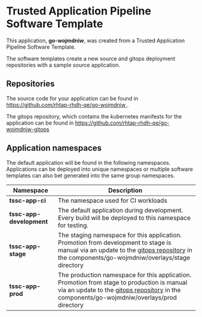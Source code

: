 # Trusted Application Pipeline Software Template

This application, **go-wojmdniw**, was created from a Trusted Application Pipeline Software Template.

The software templates create a new source and gitops deployment repositories with a sample source application. 

## Repositories

The source code for your application can be found in [https://github.com/rhtap-rhdh-qe/go-wojmdniw ](https://github.com/rhtap-rhdh-qe/go-wojmdniw ).
 
The gitops repository, which contains the kubernetes manifests for the application can be found in 
[https://github.com/rhtap-rhdh-qe/go-wojmdniw-gitops ](https://github.com/rhtap-rhdh-qe/go-wojmdniw-gitops ) 

## Application namespaces 

The default application will be found in the following namespaces. Applications can be deployed into unique namespaces or multiple software templates can also bet generated into the same group namespaces.  

|  Namespace   |  Description   |  
| -------- | -------- |
| **tssc-app-ci** | The namespace used for CI workloads |
| **tssc-app-development** | The default application during development. Every build will be deployed to this namespace for testing. |
| **tssc-app-stage** | The staging namespace for this application. Promotion from development to stage is manual via an update to the [gitops repository](https://github.com/rhtap-rhdh-qe/go-wojmdniw-gitops ) in the components/go-wojmdniw/overlays/stage directory |
| **tssc-app-prod** | The production namespace for this application. Promotion from stage to production is manual via an update to the [gitops repository](https://github.com/rhtap-rhdh-qe/go-wojmdniw-gitops ) in the components/go-wojmdniw/overlays/prod directory |